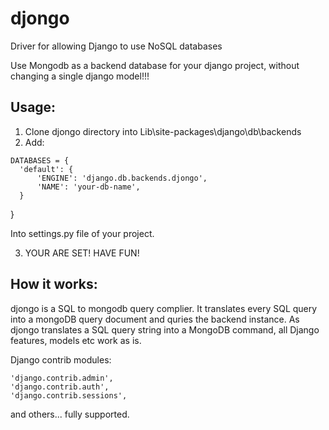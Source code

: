 # djongo
Driver for allowing Django to use NoSQL databases

Use Mongodb as a backend database for your django project, without changing a single django model!!!

<h2>Usage:</h2>

  1. Clone djongo directory into Lib\site-packages\django\db\backends
  2. Add: 
  
    DATABASES = {
      'default': {
          'ENGINE': 'django.db.backends.djongo',
          'NAME': 'your-db-name',
      }
   }
   
   Into settings.py file of your project.
   
   3. YOUR ARE SET! HAVE FUN!

<h2>How it works:</h2>

  djongo is a SQL to mongodb query complier. It translates every SQL query into a mongoDB query document and quries the backend instance.
  As djongo translates a SQL query string into a MongoDB command, all Django features, models etc work as is.
  
  Django contrib modules: 
  
    'django.contrib.admin',
    'django.contrib.auth',    
    'django.contrib.sessions',
    
 and others... fully supported.
